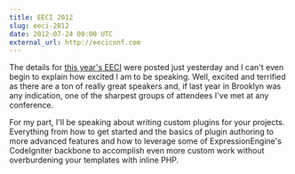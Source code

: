 ```yaml
---
title: EECI 2012
slug: eeci-2012
date: 2012-07-24 00:00 UTC
external_url: http://eeciconf.com
---
```


The details for [this year's EECI](http://eeciconf.com) were posted just yesterday and I can't even begin to explain how excited I am to be speaking. Well, excited and terrified as there are a ton of really great speakers and, if last year in Brooklyn was any indication, one of the sharpest groups of attendees I've met at any conference.

For my part, I'll be speaking about writing custom plugins for your projects. Everything from how to get started and the basics of plugin authoring to more advanced features and how to leverage some of ExpressionEngine's CodeIgniter backbone to accomplish even more custom work without overburdening your templates with inline PHP.
